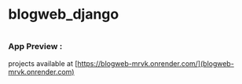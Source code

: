 # blogweb_django

#

### App Preview :
projects  available at [https://blogweb-mrvk.onrender.com/](blogweb-mrvk.onrender.com)

